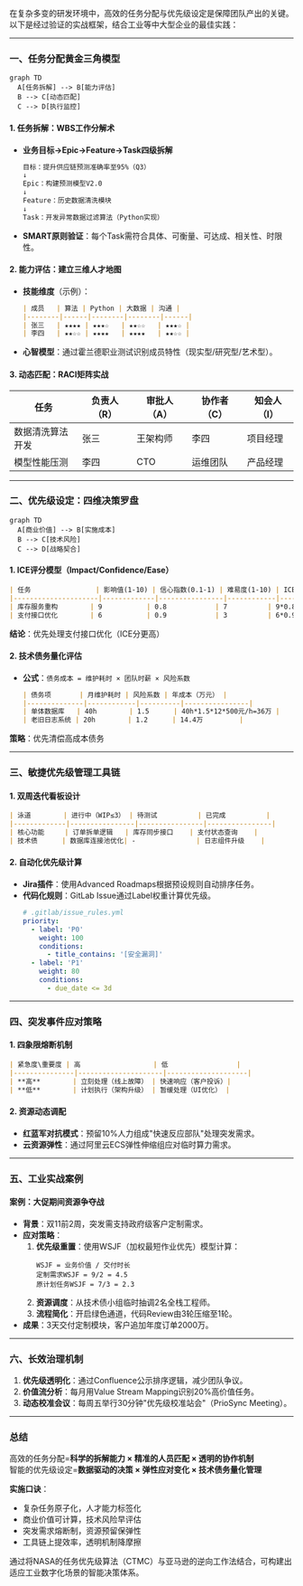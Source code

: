 在复杂多变的研发环境中，高效的任务分配与优先级设定是保障团队产出的关键。以下是经过验证的实战框架，结合工业等中大型企业的最佳实践：

---

### **一、任务分配黄金三角模型**
```mermaid
graph TD
  A[任务拆解] --> B[能力评估]
  B --> C[动态匹配]
  C --> D[执行监控]
```

#### **1. 任务拆解：WBS工作分解术**
- **业务目标→Epic→Feature→Task四级拆解**
  ```markdown
  目标：提升供应链预测准确率至95%（Q3）
  ↓
  Epic：构建预测模型V2.0
  ↓
  Feature：历史数据清洗模块
  ↓
  Task：开发异常数据过滤算法（Python实现）
  ```
- **SMART原则验证**：每个Task需符合具体、可衡量、可达成、相关性、时限性。

#### **2. 能力评估：建立三维人才地图**
- **技能维度**（示例）：
  ```markdown
  | 成员   | 算法 | Python | 大数据 | 沟通 |
  |--------|------|--------|--------|------|
  | 张三   | ★★★★ | ★★★☆   | ★★☆☆   | ★★★☆ |
  | 李四   | ★★☆☆ | ★★★★   | ★★★★   | ★★☆☆ |
  ```
- **心智模型**：通过霍兰德职业测试识别成员特性（现实型/研究型/艺术型）。

#### **3. 动态匹配：RACI矩阵实战**
| 任务                | 负责人（R） | 审批人（A） | 协作者（C） | 知会人（I） |
|---------------------|------------|------------|------------|------------|
| 数据清洗算法开发     | 张三       | 王架构师    | 李四       | 项目经理   |
| 模型性能压测        | 李四       | CTO        | 运维团队    | 产品经理   |

---

### **二、优先级设定：四维决策罗盘**
```mermaid
graph TD
  A[商业价值] --> B[实施成本]
  B --> C[技术风险]
  C --> D[战略契合]
```

#### **1. ICE评分模型（Impact/Confidence/Ease）**
```markdown
| 任务                | 影响值(1-10) | 信心指数(0.1-1) | 难易度(1-10) | ICE总分 |
|---------------------|-------------|----------------|------------|---------|
| 库存服务重构        | 9           | 0.8            | 7          | 9*0.8/7=1.03 |
| 支付接口优化        | 6           | 0.9            | 3          | 6*0.9/3=1.8  |
```
**结论**：优先处理支付接口优化（ICE分更高）

#### **2. 技术债务量化评估**
- **公式**：`债务成本 = 维护耗时 × 团队时薪 × 风险系数`
  ```markdown
  | 债务项       | 月维护耗时 | 风险系数 | 年成本（万元） |
  |--------------|------------|----------|----------------|
  | 单体数据库   | 40h        | 1.5      | 40h*1.5*12*500元/h=36万 |
  | 老旧日志系统 | 20h        | 1.2      | 14.4万         |
  ```
**策略**：优先清偿高成本债务

---

### **三、敏捷优先级管理工具链**
#### **1. 双周迭代看板设计**
```markdown
| 泳道        | 进行中（WIP≤3） | 待测试          | 已完成          |
|-------------|----------------|----------------|----------------|
| 核心功能     | 订单拆单逻辑   | 库存同步接口    | 支付状态查询    |
| 技术债      | 数据库连接池优化| -               | 日志组件升级    |
```

#### **2. 自动化优先级计算**
- **Jira插件**：使用Advanced Roadmaps根据预设规则自动排序任务。
- **代码化规则**：GitLab Issue通过Label权重计算优先级。
  ```yaml
  # .gitlab/issue_rules.yml
  priority:
    - label: 'P0'
      weight: 100
      conditions: 
        - title_contains: '[安全漏洞]'
    - label: 'P1'
      weight: 80  
      conditions:
        - due_date <= 3d
  ```

---

### **四、突发事件应对策略**
#### **1. 四象限熔断机制**
```markdown
| 紧急度\重要度 | 高                  | 低                 |
|---------------|---------------------|--------------------|
| **高**        | 立刻处理（线上故障） | 快速响应（客户投诉）|
| **低**        | 计划执行（架构升级） | 暂缓处理（UI优化） |
```

#### **2. 资源动态调配**
- **红蓝军对抗模式**：预留10%人力组成"快速反应部队"处理突发需求。
- **云资源弹性**：通过阿里云ECS弹性伸缩组应对临时算力需求。

---

### **五、工业实战案例**
#### **案例：大促期间资源争夺战**
- **背景**：双11前2周，突发需支持政府级客户定制需求。
- **应对策略**：
    1. **优先级重置**：使用WSJF（加权最短作业优先）模型计算：
       ```
       WSJF = 业务价值 / 交付时长
       定制需求WSJF = 9/2 = 4.5  
       原计划任务WSJF = 7/3 = 2.3
       ```
    2. **资源调度**：从技术债小组临时抽调2名全栈工程师。
    3. **流程简化**：开启绿色通道，代码Review由3轮压缩至1轮。
- **成果**：3天交付定制模块，客户追加年度订单2000万。

---

### **六、长效治理机制**
1. **优先级透明化**：通过Confluence公示排序逻辑，减少团队争议。
2. **价值流分析**：每月用Value Stream Mapping识别20%高价值任务。
3. **动态校准会议**：每周五举行30分钟"优先级校准站会"（PrioSync Meeting）。

---

### **总结**
高效的任务分配=**科学的拆解能力 × 精准的人员匹配 × 透明的协作机制**  
智能的优先级设定=**数据驱动的决策 × 弹性应对变化 × 技术债务量化管理**

**实施口诀**：
- 复杂任务原子化，人才能力标签化
- 商业价值可计算，技术风险早评估
- 突发需求熔断制，资源预留保弹性
- 工具链上提效率，透明机制降摩擦

通过将NASA的任务优先级算法（CTMC）与亚马逊的逆向工作法结合，可构建出适应工业数字化场景的智能决策体系。